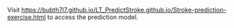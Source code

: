 Visit https://bubth7l7.github.io/LT_PredictStroke.github.io/Stroke-prediction-exercise.html to access the prediction model.
